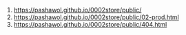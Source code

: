 1. https://pashawol.github.io/0002store/public/
2. https://pashawol.github.io/0002store/public/02-prod.html
3. https://pashawol.github.io/0002store/public/404.html